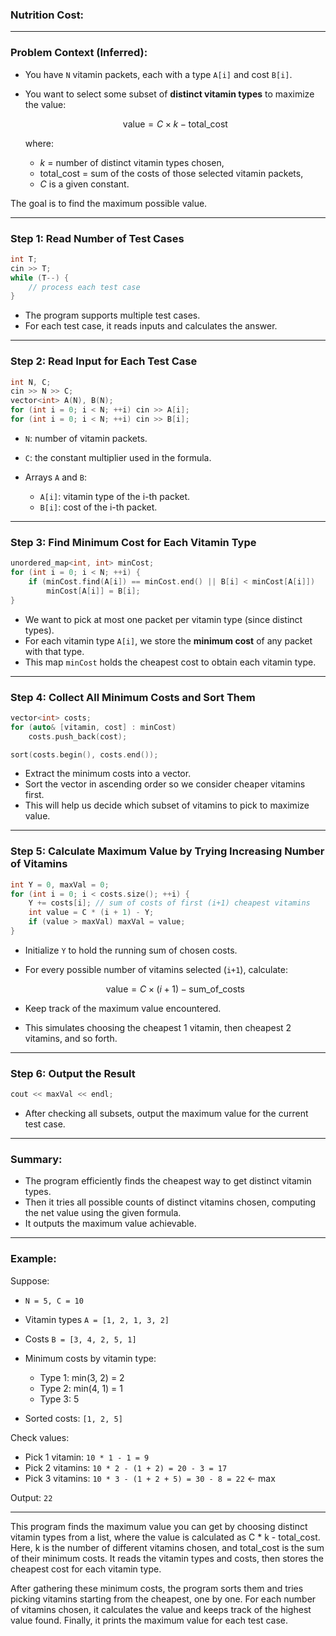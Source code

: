 ### Nutrition Cost:


---

### Problem Context (Inferred):

* You have `N` vitamin packets, each with a type `A[i]` and cost `B[i]`.
* You want to select some subset of **distinct vitamin types** to maximize the value:

  $$
  \text{value} = C \times k - \text{total_cost}
  $$

  where:

  * $k$ = number of distinct vitamin types chosen,
  * $\text{total_cost}$ = sum of the costs of those selected vitamin packets,
  * $C$ is a given constant.

The goal is to find the maximum possible value.

---

### Step 1: Read Number of Test Cases

```cpp
int T;
cin >> T;
while (T--) {
    // process each test case
}
```

* The program supports multiple test cases.
* For each test case, it reads inputs and calculates the answer.

---

### Step 2: Read Input for Each Test Case

```cpp
int N, C;
cin >> N >> C;
vector<int> A(N), B(N);
for (int i = 0; i < N; ++i) cin >> A[i];
for (int i = 0; i < N; ++i) cin >> B[i];
```

* `N`: number of vitamin packets.
* `C`: the constant multiplier used in the formula.
* Arrays `A` and `B`:

  * `A[i]`: vitamin type of the i-th packet.
  * `B[i]`: cost of the i-th packet.

---

### Step 3: Find Minimum Cost for Each Vitamin Type

```cpp
unordered_map<int, int> minCost;
for (int i = 0; i < N; ++i) {
    if (minCost.find(A[i]) == minCost.end() || B[i] < minCost[A[i]])
        minCost[A[i]] = B[i];
}
```

* We want to pick at most one packet per vitamin type (since distinct types).
* For each vitamin type `A[i]`, we store the **minimum cost** of any packet with that type.
* This map `minCost` holds the cheapest cost to obtain each vitamin type.

---

### Step 4: Collect All Minimum Costs and Sort Them

```cpp
vector<int> costs;
for (auto& [vitamin, cost] : minCost)
    costs.push_back(cost);

sort(costs.begin(), costs.end());
```

* Extract the minimum costs into a vector.
* Sort the vector in ascending order so we consider cheaper vitamins first.
* This will help us decide which subset of vitamins to pick to maximize value.

---

### Step 5: Calculate Maximum Value by Trying Increasing Number of Vitamins

```cpp
int Y = 0, maxVal = 0;
for (int i = 0; i < costs.size(); ++i) {
    Y += costs[i]; // sum of costs of first (i+1) cheapest vitamins
    int value = C * (i + 1) - Y;
    if (value > maxVal) maxVal = value;
}
```

* Initialize `Y` to hold the running sum of chosen costs.

* For every possible number of vitamins selected (`i+1`), calculate:

  $$
  \text{value} = C \times (i+1) - \text{sum_of_costs}
  $$

* Keep track of the maximum value encountered.

* This simulates choosing the cheapest 1 vitamin, then cheapest 2 vitamins, and so forth.

---

### Step 6: Output the Result

```cpp
cout << maxVal << endl;
```

* After checking all subsets, output the maximum value for the current test case.

---

### Summary:

* The program efficiently finds the cheapest way to get distinct vitamin types.
* Then it tries all possible counts of distinct vitamins chosen, computing the net value using the given formula.
* It outputs the maximum value achievable.

---

### Example:

Suppose:

* `N = 5, C = 10`

* Vitamin types `A = [1, 2, 1, 3, 2]`

* Costs `B = [3, 4, 2, 5, 1]`

* Minimum costs by vitamin type:

  * Type 1: min(3, 2) = 2
  * Type 2: min(4, 1) = 1
  * Type 3: 5

* Sorted costs: `[1, 2, 5]`

Check values:

* Pick 1 vitamin: `10 * 1 - 1 = 9`
* Pick 2 vitamins: `10 * 2 - (1 + 2) = 20 - 3 = 17`
* Pick 3 vitamins: `10 * 3 - (1 + 2 + 5) = 30 - 8 = 22` ← max

Output: `22`

---

This program finds the maximum value you can get by choosing distinct vitamin types from a list, where the value is calculated as C * k - total_cost. Here, k is the number of different vitamins chosen, and total_cost is the sum of their minimum costs. It reads the vitamin types and costs, then stores the cheapest cost for each vitamin type.

After gathering these minimum costs, the program sorts them and tries picking vitamins starting from the cheapest, one by one. For each number of vitamins chosen, it calculates the value and keeps track of the highest value found. Finally, it prints the maximum value for each test case.

